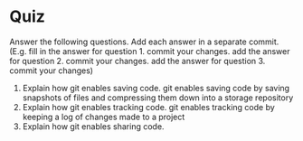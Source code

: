 # Quiz

Answer the following questions. Add each answer in a separate commit. (E.g. fill in the answer for question 1. commit your changes. add the answer for question 2. commit your changes. add the answer for question 3. commit your changes)

1. Explain how git enables saving code.
git enables saving code by saving snapshots of files and compressing them down into a storage repository
2. Explain how git enables tracking code.
git enables tracking code by keeping a log of changes made to a project
3. Explain how git enables sharing code.
